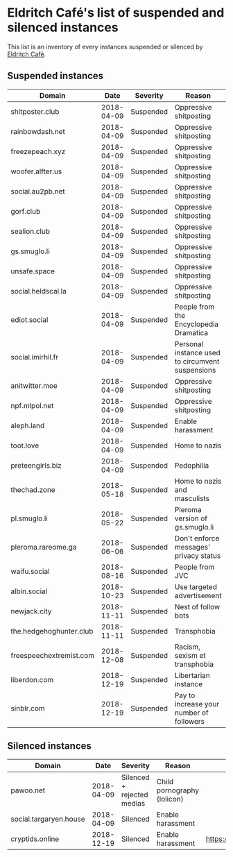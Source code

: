 # Eldritch Café's list of suspended and silenced instances
This list is an inventory of every instances suspended or silenced by [Eldritch Café](https://eldritch.cafe/).

## Suspended instances

| Domain                  | Date       | Severity  | Reason                                           | More informations                                  |
| ----------------------- | ---------- | --------- | ------------------------------------------------ | -------------------------------------------------- |
| shitposter.club         | 2018-04-09 | Suspended | Oppressive shitposting                           | https://github.com/nolanlawson/blocked-on-mastodon |
| rainbowdash.net         | 2018-04-09 | Suspended | Oppressive shitposting                           | https://github.com/nolanlawson/blocked-on-mastodon |
| freezepeach.xyz         | 2018-04-09 | Suspended | Oppressive shitposting                           | https://github.com/nolanlawson/blocked-on-mastodon |
| woofer.alfter.us        | 2018-04-09 | Suspended | Oppressive shitposting                           | https://github.com/nolanlawson/blocked-on-mastodon |
| social.au2pb.net        | 2018-04-09 | Suspended | Oppressive shitposting                           | https://github.com/nolanlawson/blocked-on-mastodon |
| gorf.club               | 2018-04-09 | Suspended | Oppressive shitposting                           | https://github.com/nolanlawson/blocked-on-mastodon |
| sealion.club            | 2018-04-09 | Suspended | Oppressive shitposting                           | https://github.com/nolanlawson/blocked-on-mastodon |
| gs.smuglo.li            | 2018-04-09 | Suspended | Oppressive shitposting                           | https://github.com/nolanlawson/blocked-on-mastodon |
| unsafe.space            | 2018-04-09 | Suspended | Oppressive shitposting                           | https://github.com/nolanlawson/blocked-on-mastodon |
| social.heldscal.la      | 2018-04-09 | Suspended | Oppressive shitposting                           | https://github.com/nolanlawson/blocked-on-mastodon |
| ediot.social            | 2018-04-09 | Suspended | People from the Encyclopedia Dramatica           |                                                    |
| social.imirhil.fr       | 2018-04-09 | Suspended | Personal instance used to circumvent suspensions |                                                    |
| anitwitter.moe          | 2018-04-09 | Suspended | Oppressive shitposting                           | https://anitwitter.moe/about/more                  |
| npf.mlpol.net           | 2018-04-09 | Suspended | Oppressive shitposting                           |                                                    |
| aleph.land              | 2018-04-09 | Suspended | Enable harassment                                |                                                    |
| toot.love               | 2018-04-09 | Suspended | Home to nazis                                    | https://ltch.fr/@Alda/98997706007765153            |
| preteengirls.biz        | 2018-04-09 | Suspended | Pedophilia                                       |                                                    |
| thechad.zone            | 2018-05-18 | Suspended | Home to nazis and masculists                     | https://eldritch.cafe/@Barmaid/100049722033511321  |
| pl.smuglo.li            | 2018-05-22 | Suspended | Pleroma version of gs.smuglo.li                  | https://eldritch.cafe/@Barmaid/100074692144857409  |
| pleroma.rareome.ga      | 2018-06-06 | Suspended | Don't enforce messages' privacy status           | https://eldritch.cafe/@Barmaid/100160340726780637  |
| waifu.social            | 2018-08-16 | Suspended | People from JVC                                  | https://eldritch.cafe/@Barmaid/100561860716459031  |
| albin.social            | 2018-10-23 | Suspended | Use targeted advertisement                       | https://eldritch.cafe/@Barmaid/100946850501504142  |
| newjack.city            | 2018-11-11 | Suspended | Nest of follow bots                              | https://eldritch.cafe/@Barmaid/101054370921837295  |
| the.hedgehoghunter.club | 2018-11-11 | Suspended | Transphobia                                      | https://eldritch.cafe/@Barmaid/101054513661104346  |
| freespeechextremist.com | 2018-12-08 | Suspended | Racism, sexism et transphobia                    | https://eldritch.cafe/@Barmaid/101205707262885691  |
| liberdon.com            | 2018-12-19 | Suspended | Libertarian instance                             | https://eldritch.cafe/@Barmaid/101269325108620220  |
| sinblr.com              | 2018-12-19 | Suspended | Pay to increase your number of followers         | https://eldritch.cafe/@Barmaid/101269325108620220  |

## Silenced instances

| Domain                 | Date       | Severity                   | Reason                      | More informations                                 |
| ---------------------- | ---------- | -------------------------- | --------------------------- | ------------------------------------------------- |
| pawoo.net              | 2018-04-09 | Silenced + rejected medias | Child pornography (lolicon) |                                                   |
| social.targaryen.house | 2018-04-09 | Silenced                   | Enable harassment           |                                                   |
| cryptids.online        | 2018-12-19 | Silenced                   | Enable harassment           | https://eldritch.cafe/@Barmaid/101269462136161745 |
